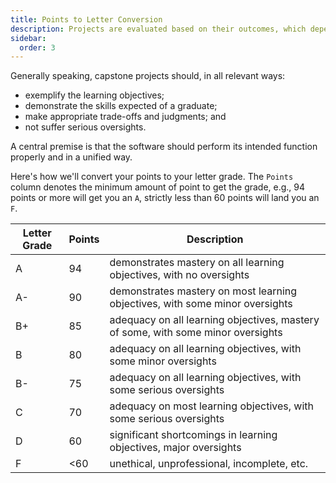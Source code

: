 ```yaml
---
title: Points to Letter Conversion
description: Projects are evaluated based on their outcomes, which depend on the category.
sidebar:
  order: 3
---
```


Generally speaking, capstone projects should, in all relevant ways:

- exemplify the learning objectives;
- demonstrate the skills expected of a graduate;
- make appropriate trade-offs and judgments; and
- not suffer serious oversights.

A central premise is that the software should perform its intended function properly and in a unified way.

Here's how we'll convert your points to your letter grade. The `Points` column denotes the minimum amount of point to get the grade, e.g., 94 points or more will get you an `A`, strictly less than 60 points will land you an `F`.

Letter Grade | Points | Description
-------------|--------|------------
A  | 94 | demonstrates mastery on all learning objectives, with no oversights
A- | 90 | demonstrates mastery on most learning objectives, with some minor oversights
B+ | 85 | adequacy on all learning objectives, mastery of some, with some minor oversights
B  | 80 | adequacy on all learning objectives, with some minor oversights
B- | 75 | adequacy on all learning objectives, with some serious oversights
C  | 70 | adequacy on most learning objectives, with some serious oversights
D  | 60 | significant shortcomings in learning objectives, major oversights
F  | <60| unethical, unprofessional, incomplete, etc.